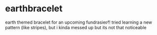 # earthbracelet

earth themed bracelet for an upcoming fundrasier⁄!! tried learning a new pattern (like stripes), but i kinda messed up but its not that noticeable

